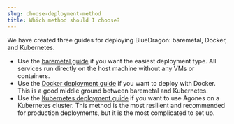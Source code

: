 ```yaml
---
slug: choose-deployment-method
title: Which method should I choose?
---
```


We have created three guides for deploying BlueDragon: baremetal, Docker, and Kubernetes.

- Use the [baremetal guide](/deployment/baremetal) if you want the easiest deployment type. All services run directly on the host machine without any VMs or containers.
- Use the [Docker deployment guide](/deployment/docker) if you want to deploy with Docker. This is a good middle ground between baremetal and Kubernetes.
- Use the [Kubernetes deployment guide](/deployment/kubernetes) if you want to use Agones on a Kubernetes cluster. This method is the most resilient and recommended for production deployments, but it is the most complicated to set up.
